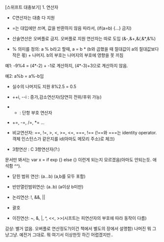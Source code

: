 [스위프트 대충보기] 1. 연산자

- C연산자는 대충 다 지원

- =는 대입에만 쓰며, 값을 반환하지 않음
따라서, (if(a=b) {...} 금지)

- 산술연산은 오버플로 금지. 오버플로 지원 연산자는 따로 도입
(&-,&+,&/,&*,&%)

- % 의미를 정의: 
a % b라고 할때, 
a = b * (b와 곱했을 때 절대값이 a의 절대값보다 작은 몫) + 나머지. 
b의 부호는 나머지의 부호에 영향을 못 끼침

예1: -9%4 = (4*-2) + -1로 계산하지, (4*-3)+3으로 계산하지 않음. 

예2: a%b = a%-b임

- 실수의 나머지도 지원 8%2.5 = 0.5

- ++i, --i : 증가,감소연산자(당연히 전위/후위 가능)

- - : 단항 부호 연산자

- +=, -=, /=, *= ...

- 비교연산자: ==, !=, >, <, >=, <=, ===, !==
(!==와 ===는 identity operator. 객체 인스턴스가 같은지를 id(아마도 메모리 주소)로 체크)

- 3항연산 : C 3항연산자(?:) 

문서만 봐서는 var x = if exp {} else {} 이런게 되는지 모르겠음(아마도 안되는듯. 애석함 ^^).

- 닫힌 범위 연산: (a...b) (a,b를 모두 포함)

- 반만열린범위연산: (a..b) (a이상 b미만)

- 논리연산: !, &&, ||

- 괄호

- 이진연산: ~, &, |, ^, <<, >>(시프트는 피연산자의 부호에 따라 동작이 다름) 

감상: 별거 없음. 오버플로 연산정도?(이건 책에서 별도의 장에서 설명함) 나머진 뭐 그냥그냥. 예전거 그대로. 뭐 여기서 이상한짓 하긴 어렵겠지만..